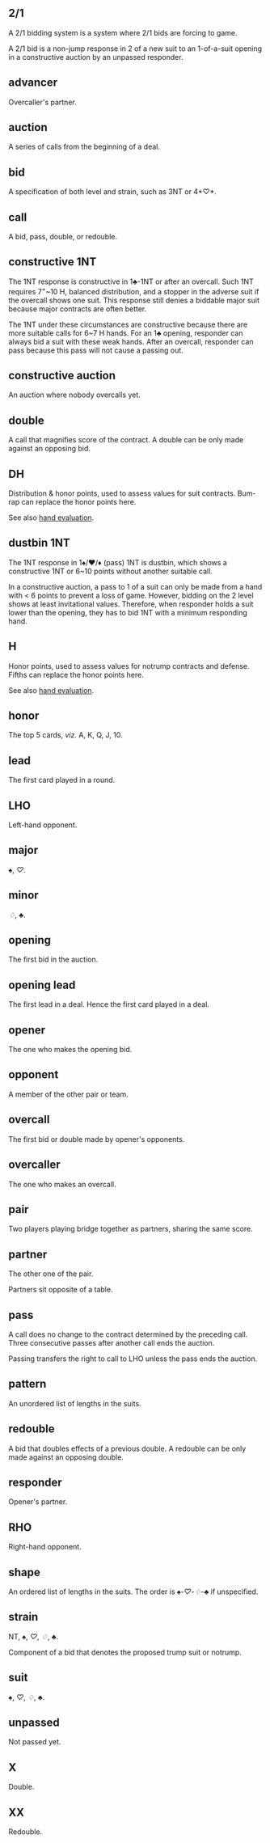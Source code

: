 2/1
---
A 2/1 bidding system is a system where 2/1 bids are forcing to game.

A 2/1 bid is a non-jump response in 2 of a new suit to an 1-of-a-suit opening
in a constructive auction by an unpassed responder.

advancer
--------
Overcaller's partner.

auction
-------
A series of calls from the beginning of a deal.

bid
---
A specification of both level and strain, such as 3NT or 4*♡*.

call
----
A bid, pass, double, or redouble.

constructive 1NT
----------------
The 1NT response is constructive in 1♣-1NT or after an overcall.  Such 1NT
requires 7<sup>+</sup>~10 H, balanced distribution, and a stopper in the
adverse suit if the overcall shows one suit.  This response still denies a
biddable major suit because major contracts are often better.

The 1NT under these circumstances are constructive because there are more
suitable calls for 6~7 H hands.  For an 1♣ opening, responder can always bid a
suit with these weak hands.  After an overcall, responder can pass because this
pass will not cause a passing out.

constructive auction
--------------------
An auction where nobody overcalls yet.

double
------
A call that magnifies score of the contract.  A double can be only made against
an opposing bid.

DH
---
Distribution & honor points, used to assess values for suit contracts.  Bum-rap
can replace the honor points here.

See also [hand evaluation][eval].

[eval]: evaluation.md

dustbin 1NT
-----------
The 1NT response in 1♠/♥/♦ (pass) 1NT is dustbin, which shows a constructive
1NT or 6~10 points without another suitable call.

In a constructive auction, a pass to 1 of a suit can only be made from a hand
with < 6 points to prevent a loss of game.  However, bidding on the 2 level
shows at least invitational values.  Therefore, when responder holds a suit
lower than the opening, they has to bid 1NT with a minimum responding hand.

H
---
Honor points, used to assess values for notrump contracts and defense.  Fifths
can replace the honor points here.

See also [hand evaluation][eval].

honor
-----
The top 5 cards, *viz.* A, K, Q, J, 10.

lead
----
The first card played in a round.

LHO
---
Left-hand opponent.

major
-----
♠, *♡*.

minor
-----
*♢*, ♣.

opening
-------
The first bid in the auction.

opening lead
------------
The first lead in a deal.  Hence the first card played in a deal.

opener
------
The one who makes the opening bid.

opponent
--------
A member of the other pair or team.

overcall
--------
The first bid or double made by opener's opponents.

overcaller
----------
The one who makes an overcall.

pair
----
Two players playing bridge together as partners, sharing the same score.

partner
-------
The other one of the pair.

Partners sit opposite of a table.

pass
----
A call does no change to the contract determined by the preceding call.  Three
consecutive passes after another call ends the auction.

Passing transfers the right to call to LHO unless the pass ends the auction.

pattern
-------
An unordered list of lengths in the suits.

redouble
--------
A bid that doubles effects of a previous double.  A redouble can be only made
against an opposing double.

responder
---------
Opener's partner.

RHO
---
Right-hand opponent.

shape
-----
An ordered list of lengths in the suits.  The order is ♠-*♡*-*♢*-♣ if
unspecified.

strain
------
NT, ♠, *♡*, *♢*, ♣.

Component of a bid that denotes the proposed trump suit or notrump.

suit
----
♠, *♡*, *♢*, ♣.

unpassed
--------
Not passed yet.

X
---
Double.

XX
---
Redouble.

<script>
(function(list)
{
	for (var k = list.length - 1; k >= 0; --k)
	{
		var element = list[k];

		switch (element.firstChild.nodeValue)
		{
			case "♥":
			case "♦":
				element.classList.add("redsuit");
		}
	}
})(document.getElementsByTagName("em"));
</script>
